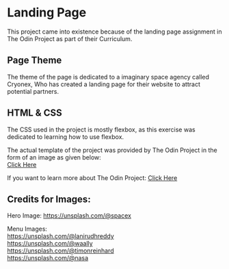 # Landing Page

This project came into existence because of the landing page assignment in The Odin Project as part
of their Curriculum.

## Page Theme

The theme of the page is dedicated to a imaginary space agency called Cryonex, Who has created a landing page for their website to attract potential partners.

## HTML & CSS

The CSS used in the project is mostly flexbox, as this exercise was dedicated to learning how to use flexbox.

The actual template of the project was provided by The Odin Project in the form of an image as given below:  
[Click Here](https://cdn.statically.io/gh/TheOdinProject/curriculum/81a5d553f4073e593d23a6ab00d50eef8620796d/foundations/html_css/project/imgs/01.png)  

If you want to learn more about The Odin Project: [Click Here](https://www.theodinproject.com/)

## Credits for Images:
Hero Image: https://unsplash.com/@spacex

Menu Images:  
https://unsplash.com/@lanirudhreddy  
https://unsplash.com/@waally  
https://unsplash.com/@timonreinhard  
https://unsplash.com/@nasa
            